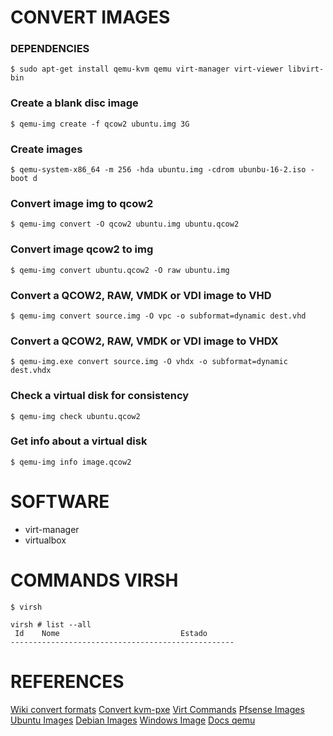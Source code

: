 # CONVERT IMAGES

### DEPENDENCIES
	$ sudo apt-get install qemu-kvm qemu virt-manager virt-viewer libvirt-bin

### Create a blank disc image
	$ qemu-img create -f qcow2 ubuntu.img 3G

### Create images
	$ qemu-system-x86_64 -m 256 -hda ubuntu.img -cdrom ubunbu-16-2.iso -boot d

### Convert image img to qcow2
	$ qemu-img convert -O qcow2 ubuntu.img ubuntu.qcow2

### Convert image qcow2 to img
	$ qemu-img convert ubuntu.qcow2 -O raw ubuntu.img

### Convert a QCOW2, RAW, VMDK or VDI image to VHD
	$ qemu-img convert source.img -O vpc -o subformat=dynamic dest.vhd

### Convert a QCOW2, RAW, VMDK or VDI image to VHDX
	$ qemu-img.exe convert source.img -O vhdx -o subformat=dynamic dest.vhdx

### Check a virtual disk for consistency
	$ qemu-img check ubuntu.qcow2 

### Get info about a virtual disk
	$ qemu-img info image.qcow2	


# SOFTWARE
- virt-manager
- virtualbox


# COMMANDS VIRSH
	$ virsh

```
virsh # list --all
 Id    Nome                           Estado
--------------------------------------------------
```


# REFERENCES

[Wiki convert formats](https://en.wikibooks.org/wiki/QEMU/Images)
[Convert kvm-pxe](https://www.ibm.com/developerworks/community/wikis/home?lang=en#!/wiki/OpenStack/page/Creating+qcow2+CentOS+Image+for+OpenStack)
[Virt Commands](http://virt-tools.org/learning/install-with-command-line/)
[Pfsense Images](http://mirror.transip.net/pfsense/downloads/)
[Ubuntu Images](http://cloud-images.ubuntu.com/trusty/current/)
[Debian Images](http://cdimage.debian.org/cdimage/openstack/current/)
[Windows Image](https://cloudbase.it/downloads/qemu-img-win-x64-2_3_0.zip)
[Docs qemu](http://qemu.weilnetz.de/qemu-doc.html)
